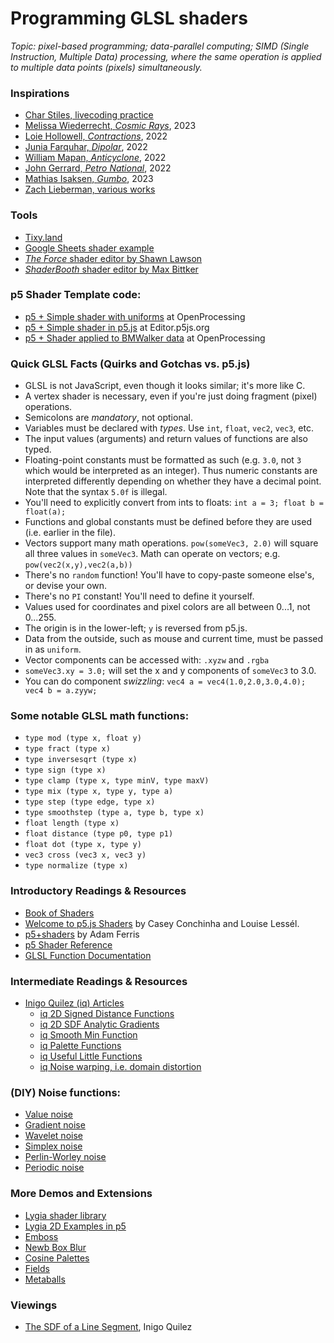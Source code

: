 # Programming GLSL shaders

*Topic: pixel-based programming; data-parallel computing; SIMD (Single Instruction, Multiple Data) processing, where the same operation is applied to multiple data points (pixels) simultaneously.*

### Inspirations

* [Char Stiles, livecoding practice](http://charstiles.com/shader/)
* [Melissa Wiederrecht, *Cosmic Rays*](https://melissawiederrecht.com/artwork/cosmic-rays), 2023
* [Loie Hollowell, *Contractions*](https://www.artblocks.io/curated/collections/contractions-by-loie-hollowell?tab=Artworks), 2022
* [Junia Farquhar, *Dipolar*](https://www.artblocks.io/curated/collections/dipolar-by-junia-farquhar?tab=Artworks), 2022
* [William Mapan, *Anticyclone*](https://www.artblocks.io/curated/collections/anticyclone-by-william-mapan), 2022
* [John Gerrard, *Petro National*](https://www.artblocks.io/curated/collections/petro-national-by-john-gerrard), 2022
* [Mathias Isaksen, *Gumbo*](https://www.artblocks.io/curated/collections/gumbo-by-mathias-isaksen?tab=Artworks), 2023
* [Zach Lieberman, various works](https://www.instagram.com/zach.lieberman/)

### Tools

* [Tixy.land](https://tixy.land/)
* [Google Sheets shader example](https://docs.google.com/spreadsheets/d/1BVeicBmRxTop6quL4ZNBPcoAVWuPXJy6YjqGcTsA4wY/edit?usp=sharing)
* [*The Force* shader editor by Shawn Lawson](https://shawnlawson.github.io/The_Force/)
* [*ShaderBooth* shader editor by Max Bittker](https://shaderbooth.com/)

### p5 Shader Template code: 

* [p5 + Simple shader with uniforms](https://openprocessing.org/sketch/2405238) at OpenProcessing
* [p5 + Simple shader in p5.js](https://editor.p5js.org/golan/sketches/VNn5GTF94) at Editor.p5js.org
* [p5 + Shader applied to BMWalker data](https://openprocessing.org/sketch/2405195) at OpenProcessing


### Quick GLSL Facts (Quirks and Gotchas vs. p5.js)

* GLSL is not JavaScript, even though it looks similar; it's more like C. 
* A vertex shader is necessary, even if you're just doing fragment (pixel) operations.
* Semicolons are *mandatory*, not optional. 
* Variables must be declared with *types*. Use `int`, `float`, `vec2`, `vec3`, etc. 
* The input values (arguments) and return values of functions are also typed.
* Floating-point constants must be formatted as such (e.g. `3.0`, not `3` which would be interpreted as an integer). Thus numeric constants are interpreted differently depending on whether they have a decimal point. Note that the syntax `5.0f` is illegal. 
* You'll need to explicitly convert from ints to floats: `int a = 3; float b = float(a);`
* Functions and global constants must be defined before they are used (i.e. earlier in the file).
* Vectors support many math operations. `pow(someVec3, 2.0)` will square all three values in `someVec3`. Math can operate on vectors; e.g. `pow(vec2(x,y),vec2(a,b))`
* There's no `random` function! You'll have to copy-paste someone else's, or devise your own.
* There's no `PI` constant! You'll need to define it yourself.
* Values used for coordinates and pixel colors are all between 0...1, not 0...255.
* The origin is in the lower-left; `y` is reversed from p5.js.
* Data from the outside, such as mouse and current time, must be passed in as `uniform`.
* Vector components can be accessed with: `.xyzw` and `.rgba`
* `someVec3.xy = 3.0;` will set the x and y components of `someVec3` to 3.0.
* You can do component *swizzling*: `vec4 a = vec4(1.0,2.0,3.0,4.0); vec4 b = a.zyyw;`


### Some notable GLSL math functions:

* `type mod (type x, float y)`
* `type fract (type x)`
* `type inversesqrt (type x)`
* `type sign (type x)`
* `type clamp (type x, type minV, type maxV)`
* `type mix (type x, type y, type a)	`
* `type step (type edge, type x)`
* `type smoothstep (type a, type b, type x)`
* `float length (type x)`
* `float distance (type p0, type p1)	`
* `float dot (type x, type y)`
* `vec3 cross (vec3 x, vec3 y)`
* `type normalize (type x)`

### Introductory Readings & Resources

* [Book of Shaders](https://thebookofshaders.com/)
* [Welcome to p5.js Shaders](https://itp-xstory.github.io/p5js-shaders/#/) by Casey Conchinha and Louise Lessél.
* [p5+shaders](https://github.com/aferriss/p5jsShaderExamples?tab=readme-ov-file) by Adam Ferris 
* [p5 Shader Reference](https://archive.p5js.org/reference/#/p5/createShader)
* [GLSL Function Documentation](https://gist.github.com/markknol/d06c0167c75ab5c6720fe9083e4319e1)

### Intermediate Readings & Resources

* [Inigo Quilez (iq) Articles](https://iquilezles.org/articles/)
  * [iq 2D Signed Distance Functions](https://iquilezles.org/articles/distfunctions2d/)
  * [iq 2D SDF Analytic Gradients](https://iquilezles.org/articles/distgradfunctions2d/)
  * [iq Smooth Min Function](https://iquilezles.org/articles/smin/)
  * [iq Palette Functions](https://iquilezles.org/articles/palettes/)
  * [iq Useful Little Functions](https://iquilezles.org/articles/functions/)
  * [iq Noise warping, i.e. domain distortion](https://iquilezles.org/articles/warp/)

### (DIY) Noise functions: 

* [Value noise](https://www.shadertoy.com/view/lsf3WH)
* [Gradient noise](https://www.shadertoy.com/view/XdXGW8)
* [Wavelet noise](https://www.shadertoy.com/view/tldSRj)
* [Simplex noise](https://www.shadertoy.com/view/Msf3WH)
* [Perlin-Worley noise](https://www.shadertoy.com/view/3dVXDc)
* [Periodic noise](https://www.shadertoy.com/view/3d2GRh)  

### More Demos and Extensions

* [Lygia shader library](https://lygia.xyz/)
* [Lygia 2D Examples in p5](https://editor.p5js.org/patriciogonzalezvivo/sketches/XCkTzoyB3)
* [Emboss](https://www.shadertoy.com/view/ltfGWf)
* [Newb Box Blur](https://www.shadertoy.com/view/MddGzs)
* [Cosine Palettes](https://www.shadertoy.com/view/tlSBDw)
* [Fields](https://www.shadertoy.com/view/MtKBzw)
* [Metaballs](https://www.shadertoy.com/view/4dj3zh)

### Viewings

* [The SDF of a Line Segment](https://www.youtube.com/watch?v=PMltMdi1Wzg), Inigo Quilez